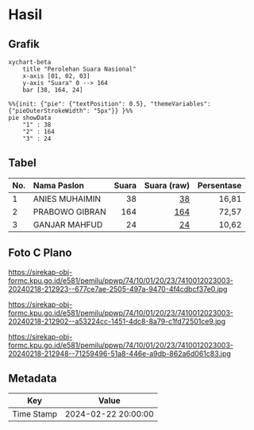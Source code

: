 # Hasil

## Grafik

```mermaid
xychart-beta
    title "Perolehan Suara Nasional"
    x-axis [01, 02, 03]
    y-axis "Suara" 0 --> 164
    bar [38, 164, 24]
```

```mermaid
%%{init: {"pie": {"textPosition": 0.5}, "themeVariables": {"pieOuterStrokeWidth": "5px"}} }%%
pie showData
    "1" : 38
    "2" : 164
    "3" : 24
```

## Tabel

| No. | Nama Paslon    | Suara | Suara (raw) | Persentase |
|:--- |:-------------- | -----:| -----------:| ----------:|
| 1   | ANIES MUHAIMIN | 38    | [38][p-1]   | 16,81      |
| 2   | PRABOWO GIBRAN | 164   | [164][p-2]  | 72,57      |
| 3   | GANJAR MAHFUD  | 24    | [24][p-3]   | 10,62      |


[p-1]: https://github.com/gigit-pemilu/pemilu-2024/blob/main/pilpres/hitung-suara/sub/74-sulawesi-tenggara/sub/10-buton-utara/sub/01-kulisusu/sub/2023-kadacua/sub/003-tps/sub/paslon-1.txt
[p-2]: https://github.com/gigit-pemilu/pemilu-2024/blob/main/pilpres/hitung-suara/sub/74-sulawesi-tenggara/sub/10-buton-utara/sub/01-kulisusu/sub/2023-kadacua/sub/003-tps/sub/paslon-2.txt
[p-3]: https://github.com/gigit-pemilu/pemilu-2024/blob/main/pilpres/hitung-suara/sub/74-sulawesi-tenggara/sub/10-buton-utara/sub/01-kulisusu/sub/2023-kadacua/sub/003-tps/sub/paslon-3.txt

## Foto C Plano

https://sirekap-obj-formc.kpu.go.id/e581/pemilu/ppwp/74/10/01/20/23/7410012023003-20240218-212923--677ce7ae-2505-497a-9470-4f4cdbcf37e0.jpg

https://sirekap-obj-formc.kpu.go.id/e581/pemilu/ppwp/74/10/01/20/23/7410012023003-20240218-212902--a53224cc-1451-4dc8-8a79-c1fd72501ce9.jpg

https://sirekap-obj-formc.kpu.go.id/e581/pemilu/ppwp/74/10/01/20/23/7410012023003-20240218-212948--71259496-51a8-446e-a9db-862a6d061c83.jpg


## Metadata

| Key        | Value               |
| ---------- | ------------------- |
| Time Stamp | 2024-02-22 20:00:00 |



